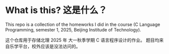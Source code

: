 # What is this? 这是什么？

This repo is a collection of the homeworks I did in the course (C Language Programming, semester 1, 2025, Beijing Institude of Technology).

这个仓库用于存储北理 2025 年 大一秋季学期 C 语言程序设计的作业。
题目均来自乐学平台，校外应该是没法访问的。
